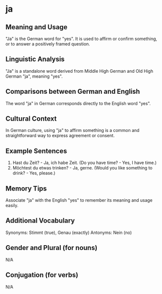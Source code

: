 # ja
## Meaning and Usage
"Ja" is the German word for "yes". It is used to affirm or confirm something, or to answer a positively framed question.

## Linguistic Analysis
"Ja" is a standalone word derived from Middle High German and Old High German "ja", meaning "yes".

## Comparisons between German and English
The word "ja" in German corresponds directly to the English word "yes".

## Cultural Context
In German culture, using "ja" to affirm something is a common and straightforward way to express agreement or consent.

## Example Sentences
1. Hast du Zeit? - Ja, ich habe Zeit. (Do you have time? - Yes, I have time.)
2. Möchtest du etwas trinken? - Ja, gerne. (Would you like something to drink? - Yes, please.)

## Memory Tips
Associate "ja" with the English "yes" to remember its meaning and usage easily.

## Additional Vocabulary
Synonyms: Stimmt (true), Genau (exactly)
Antonyms: Nein (no)

## Gender and Plural (for nouns)
N/A

## Conjugation (for verbs)
N/A